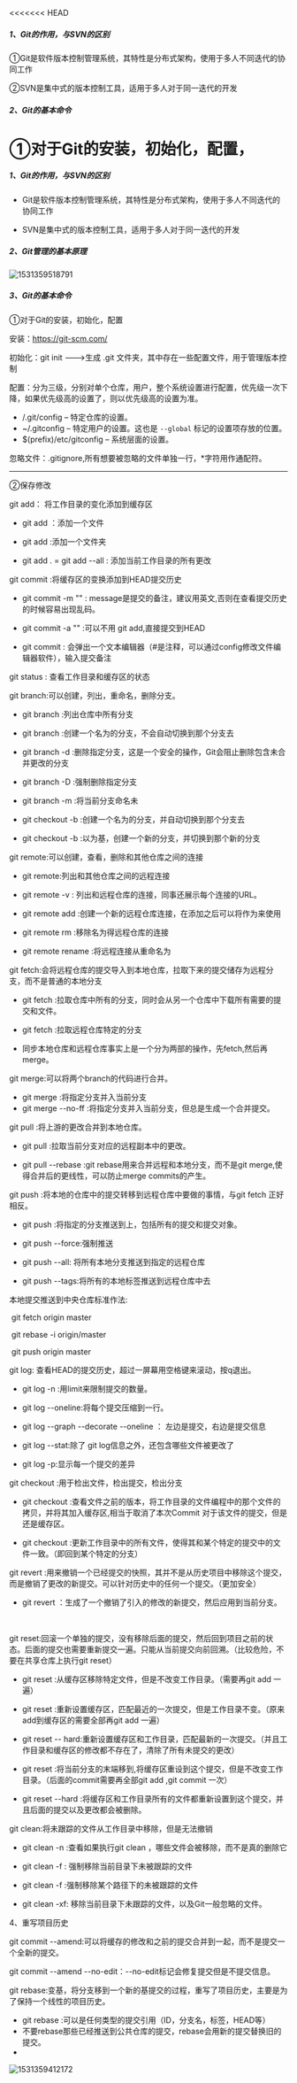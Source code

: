 <<<<<<< HEAD
##### 1、Git的作用，与SVN的区别

①Git是软件版本控制管理系统，其特性是分布式架构，使用于多人不同迭代的协同工作

②SVN是集中式的版本控制工具，适用于多人对于同一迭代的开发

##### 2、Git的基本命令

①对于Git的安装，初始化，配置，
=======


##### 1、Git的作用，与SVN的区别

- Git是软件版本控制管理系统，其特性是分布式架构，使用于多人不同迭代的协同工作

- SVN是集中式的版本控制工具，适用于多人对于同一迭代的开发

  

##### 2、Git管理的基本原理

![1531359518791](C:\Users\YANGXI~1\AppData\Local\Temp\1531359518791.png)

##### 3、Git的基本命令

①对于Git的安装，初始化，配置

安装：https://git-scm.com/

初始化：git init --->生成 .git 文件夹，其中存在一些配置文件，用于管理版本控制

配置：分为三级，分别对单个仓库，用户，整个系统设置进行配置，优先级一次下降，如果优先级高的设置了，则以优先级高的设置为准。

- /.git/config – 特定仓库的设置。
- ~/.gitconfig – 特定用户的设置。这也是 `--global` 标记的设置项存放的位置。
- $(prefix)/etc/gitconfig – 系统层面的设置。



忽略文件：.gitignore,所有想要被忽略的文件单独一行，*字符用作通配符。

------

②保存修改

git add： 将工作目录的变化添加到缓存区

- git add  <filename> ：添加一个文件

- git add <directory>:添加一个文件夹

- git add . = git add --all : 添加当前工作目录的所有更改

  

git commit :将缓存区的变换添加到HEAD提交历史

- git commit -m "<Message>" : message是提交的备注，建议用英文,否则在查看提交历史的时候容易出现乱码。

- git commit -a "<Message>" :可以不用 git add,直接提交到HEAD

- git commit  : 会弹出一个文本编辑器（#是注释，可以通过config修改文件编辑器软件），输入提交备注

  

git status : 查看工作目录和缓存区的状态



git branch:可以创建，列出，重命名，删除分支。

- git branch :列出仓库中所有分支

- git branch <branch>:创建一个名为<branch>的分支，不会自动切换到那个分支去

- git branch -d <branch>:删除指定分支，这是一个安全的操作，Git会阻止删除包含未合并更改的分支

- git branch -D <branch>:强制删除指定分支

- git branch -m <branch>:将当前分支命名未<branch>

- git checkout -b <new-branch>:创建一个名为<new-branch>的分支，并自动切换到那个分支去

- git checkout -b <new-branch> <existing-branch> :以<existing-branch>为基，创建一个新的分支，并切换到那个新的分支

  

git remote:可以创建，查看，删除和其他仓库之间的连接

- git remote:列出和其他仓库之间的远程连接

- git remote -v : 列出和远程仓库的连接，同事还展示每个连接的URL。

- git remote add <name><url>:创建一个新的远程仓库连接，在添加之后可以将<name>作为<url>来使用

- git remote rm <name>:移除名为得远程仓库的连接

- git remote rename <old-name> <new-name>:将远程连接从<old-name>重命名为<new-name>

  

git fetch:会将远程仓库的提交导入到本地仓库，拉取下来的提交储存为远程分支，而不是普通的本地分支

- git fetch <remote>:拉取仓库中所有的分支，同时会从另一个仓库中下载所有需要的提交和文件。

- git fetch <remote> <branch>:拉取远程仓库特定的分支

- 同步本地仓库和远程仓库事实上是一个分为两部的操作，先fetch,然后再merge。

  

  

git merge:可以将两个branch的代码进行合并。

- git merge <branch>:将指定分支并入当前分支
- git merge --no-ff <branch>:将指定分支并入当前分支，但总是生成一个合并提交。

git pull :将上游的更改合并到本地仓库。

- git pull <remote>:拉取当前分支对应的远程副本中的更改。

- git pull --rebase <remote>:git rebase用来合并远程和本地分支，而不是git merge,使得合并后的更线性，可以防止merge commits的产生。

  

git push :将本地的仓库中的提交转移到远程仓库中要做的事情，与git fetch 正好相反。

- git push <remote><branch>:将指定的分支推送到<remote>上，包括所有的提交和提交对象。

- git push <remote> --force:强制推送

- git push <remote> --all: 将所有本地分支推送到指定的远程仓库

- git push <remote> --tags:将所有的本地标签推送到远程仓库中去

  



本地提交推送到中央仓库标准作法: 

​	git fetch origin master

​	git rebase -i origin/master

​	git push origin master



git log: 查看HEAD的提交历史，超过一屏幕用空格键来滚动，按q退出。

- git log -n <limit>:用limit来限制提交的数量。

- git log --oneline:将每个提交压缩到一行。

- git log --graph --decorate --oneline ： 左边是提交，右边是提交信息

- git log --stat:除了 git log信息之外，还包含哪些文件被更改了

- git log -p:显示每一个提交的差异

  

git checkout :用于检出文件，检出提交，检出分支

- git checkout <commit> <file>:查看文件之前的版本，将工作目录的<file>文件编程<commit>中的那个文件的拷贝，并将其加入缓存区,相当于取消了本次Commit 对于该文件的提交，但是还是缓存区。

- git checkout <commit>:更新工作目录中的所有文件，使得其和某个特定的提交中的文件一致。（即回到某个特定的分支）

  

git revert :用来撤销一个已经提交的快照，其并不是从历史项目中移除这个提交，而是撤销了更改的新提交。可以针对历史中的任何一个提交。（更加安全）

- git revert <commit>：生成了一个撤销了<commit>引入的修改的新提交，然后应用到当前分支。

​    

git reset:回滚一个单独的提交，没有移除后面的提交，然后回到项目之前的状态。后面的提交也需要重新提交一遍。只能从当前提交向前回溯。（比较危险，不要在共享仓库上执行git reset）

- git reset <file>:从缓存区移除特定文件，但是不改变工作目录。（需要再git add 一遍）

- git reset :重新设置缓存区，匹配最近的一次提交，但是工作目录不变。（原来add到缓存区的需要全部再git add 一遍）

- git reset -- hard:重新设置缓存区和工作目录，匹配最新的一次提交。（并且工作目录和缓存区的修改都不存在了，清除了所有未提交的更改）

- git reset <commit>:将当前分支的末端移到<commit>,将缓存区重设到这个提交，但是不改变工作目录。（后面的commit需要再全部git add ,git commit 一次）

- git reset --hard <commit>:将缓存区和工作目录所有的文件都重新设置到这个提交，并且后面的提交以及更改都会被删除。 

  

git clean:将未跟踪的文件从工作目录中移除，但是无法撤销

- git clean -n :查看如果执行git clean ，哪些文件会被移除，而不是真的删除它

- git clean -f : 强制移除当前目录下未被跟踪的文件

- git clean -f <path>:强制移除某个路径下的未被跟踪的文件

- git clean -xf: 移除当前目录下未跟踪的文件，以及Git一般忽略的文件。

  

4、重写项目历史

git commit --amend:可以将缓存的修改和之前的提交合并到一起，而不是提交一个全新的提交。

git commit --amend --no-edit：--no-edit标记会修复提交但是不提交信息。



git rebase:变基，将分支移到一个新的基提交的过程，重写了项目历史，主要是为了保持一个线性的项目历史。

- git rebase <base>:<base>可以是任何类型的提交引用（ID，分支名，标签，HEAD等）
- 不要rebase那些已经推送到公共仓库的提交，rebase会用新的提交替换旧的提交。
- 



![1531359412172](C:\Users\YANGXI~1\AppData\Local\Temp\1531359412172.png)




